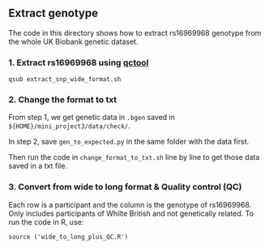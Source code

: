 ## Extract genotype

The code in this directory shows how to extract rs16969968 genotype from the whole UK Biobank genetic dataset.

### 1. Extract rs16969968 using [qctool](http://www.well.ox.ac.uk/~gav/qctool/index.html)

```
qsub extract_snp_wide_format.sh
```

### 2. Change the format to txt

From step 1, we get genetic data in `.bgen` saved in `${HOME}/mini_project3/data/check/`. 

In step 2, save `gen_to_expected.py` in the same folder with the data first. 

Then run the code in `change_format_to_txt.sh` line by line to get those data saved in a txt file. 


### 3. Convert from wide to long format & Quality control (QC)

Each row is a participant and the column is the genotype of rs16969968. Only includes participants of Whilte British and not genetically related. To run the code in R, use:
```
source ('wide_to_long_plus_QC.R')
```

